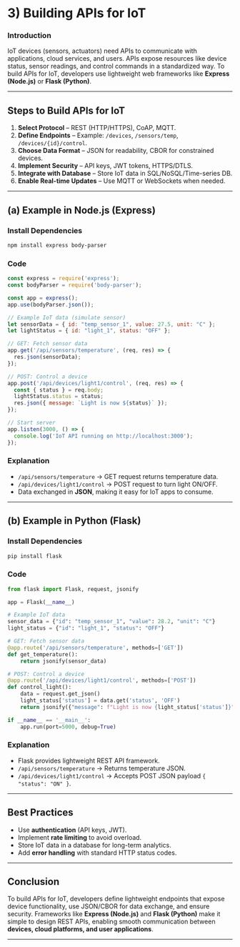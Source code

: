 

# **3) Building APIs for IoT**

### **Introduction**

IoT devices (sensors, actuators) need APIs to communicate with applications, cloud services, and users. APIs expose resources like device status, sensor readings, and control commands in a standardized way. To build APIs for IoT, developers use lightweight web frameworks like **Express (Node.js)** or **Flask (Python)**.

---

## **Steps to Build APIs for IoT**

1. **Select Protocol** – REST (HTTP/HTTPS), CoAP, MQTT.
2. **Define Endpoints** – Example: `/devices`, `/sensors/temp`, `/devices/{id}/control`.
3. **Choose Data Format** – JSON for readability, CBOR for constrained devices.
4. **Implement Security** – API keys, JWT tokens, HTTPS/DTLS.
5. **Integrate with Database** – Store IoT data in SQL/NoSQL/Time-series DB.
6. **Enable Real-time Updates** – Use MQTT or WebSockets when needed.

---

## **(a) Example in Node.js (Express)**

### **Install Dependencies**

```bash
npm install express body-parser
```

### **Code**

```javascript
const express = require('express');
const bodyParser = require('body-parser');

const app = express();
app.use(bodyParser.json());

// Example IoT data (simulate sensor)
let sensorData = { id: "temp_sensor_1", value: 27.5, unit: "C" };
let lightStatus = { id: "light_1", status: "OFF" };

// GET: Fetch sensor data
app.get('/api/sensors/temperature', (req, res) => {
  res.json(sensorData);
});

// POST: Control a device
app.post('/api/devices/light1/control', (req, res) => {
  const { status } = req.body;
  lightStatus.status = status;
  res.json({ message: `Light is now ${status}` });
});

// Start server
app.listen(3000, () => {
  console.log('IoT API running on http://localhost:3000');
});
```

### **Explanation**

* `/api/sensors/temperature` → GET request returns temperature data.
* `/api/devices/light1/control` → POST request to turn light ON/OFF.
* Data exchanged in **JSON**, making it easy for IoT apps to consume.

---

## **(b) Example in Python (Flask)**

### **Install Dependencies**

```bash
pip install flask
```

### **Code**

```python
from flask import Flask, request, jsonify

app = Flask(__name__)

# Example IoT data
sensor_data = {"id": "temp_sensor_1", "value": 28.2, "unit": "C"}
light_status = {"id": "light_1", "status": "OFF"}

# GET: Fetch sensor data
@app.route('/api/sensors/temperature', methods=['GET'])
def get_temperature():
    return jsonify(sensor_data)

# POST: Control a device
@app.route('/api/devices/light1/control', methods=['POST'])
def control_light():
    data = request.get_json()
    light_status['status'] = data.get('status', 'OFF')
    return jsonify({"message": f"Light is now {light_status['status']}"})

if __name__ == '__main__':
    app.run(port=5000, debug=True)
```

### **Explanation**

* Flask provides lightweight REST API framework.
* `/api/sensors/temperature` → Returns temperature JSON.
* `/api/devices/light1/control` → Accepts POST JSON payload `{ "status": "ON" }`.

---

## **Best Practices**

* Use **authentication** (API keys, JWT).
* Implement **rate limiting** to avoid overload.
* Store IoT data in a database for long-term analytics.
* Add **error handling** with standard HTTP status codes.

---

## **Conclusion**

To build APIs for IoT, developers define lightweight endpoints that expose device functionality, use JSON/CBOR for data exchange, and ensure security. Frameworks like **Express (Node.js)** and **Flask (Python)** make it simple to design REST APIs, enabling smooth communication between **devices, cloud platforms, and user applications**.

---
